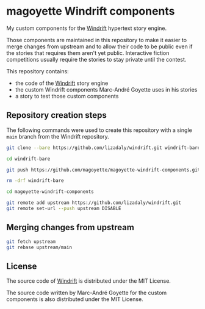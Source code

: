 # magoyette Windrift components

My custom components for the [Windrift](https://github.com/lizadaly/windrift/) hypertext story engine.

Those components are maintained in this repository to make it easier to merge changes from upstream and
to allow their code to be public even if the stories that requires them aren't yet public.
Interactive fiction competitions usually require the stories to stay private until the contest.

This repository contains:

-   the code of the [Windrift](https://github.com/lizadaly/windrift/) story engine
-   the custom Windrift components Marc-André Goyette uses in his stories
-   a story to test those custom components

## Repository creation steps

The following commands were used to create this repository with a single `main` branch from the Windrift
repository.

```sh
git clone --bare https://github.com/lizadaly/windrift.git windrift-bare

cd windrift-bare

git push https://github.com/magoyette/magoyette-windrift-components.git +main:main

rm -drf windrift-bare

cd magoyette-windrift-components

git remote add upstream https://github.com/lizadaly/windrift.git
git remote set-url --push upstream DISABLE
```

## Merging changes from upstream

```sh
git fetch upstream
git rebase upstream/main
```

## License

The source code of [Windrift](https://github.com/lizadaly/windrift/) is distributed under the MIT License.

The source code written by Marc-André Goyette for the custom components is also distributed under the MIT License.
